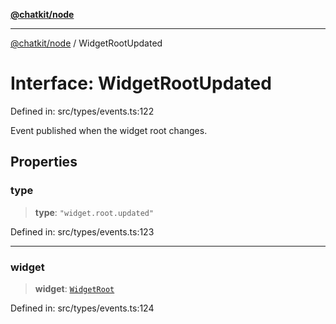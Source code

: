 [**@chatkit/node**](../README.md)

***

[@chatkit/node](../README.md) / WidgetRootUpdated

# Interface: WidgetRootUpdated

Defined in: src/types/events.ts:122

Event published when the widget root changes.

## Properties

### type

> **type**: `"widget.root.updated"`

Defined in: src/types/events.ts:123

***

### widget

> **widget**: [`WidgetRoot`](../type-aliases/WidgetRoot.md)

Defined in: src/types/events.ts:124
